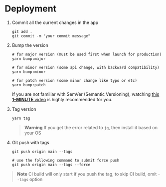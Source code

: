 # Deployment

1. Commit all the current changes in the app
    ```shell
    git add .
    git commit -m "your commit message"
    ```
2. Bump the version
   ```shell
   # for major version (must be used first when launch for production)
   yarn bump:major
   
   # for minor version (some api change, with backward compatibility)
   yarn bump:minor
   
   # for patch version (some minor change like typo or etc)
   yarn bump:patch
   ```
   
   If you are not familiar with SemVer (Semantic Versioning), watching [this **1-MINUTE** video](https://www.youtube.com/watch?v=wmw36DX7YEE) is highly recommended for you.

3. Tag version
   ```shell
   yarn tag
   ```
   
   > **Warning** If you get the error related to `jq`, then install it based on your OS

4. Git push with tags
   ```shell
   git push origin main --tags
  
   # use the following command to submit force push
   git push origin main --tags --force
   ```

> **Note** CI build will only start if you push the tag, to skip CI build, omit `--tags` option
